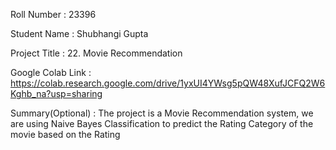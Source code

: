 Roll Number       :   23396

Student Name      :   Shubhangi Gupta

Project Title     :   22. Movie Recommendation

Google Colab Link :   https://colab.research.google.com/drive/1yxUI4YWsg5pQW48XufJCFQ2W6Kghb_na?usp=sharing

Summary(Optional) :   The project is a Movie Recommendation system, we are using Naive Bayes Classification to predict the Rating Category of the movie based on the Rating
